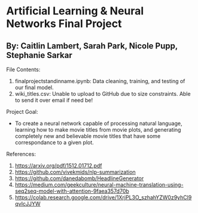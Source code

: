 # Artificial Learning & Neural Networks Final Project
## By: Caitlin Lambert, Sarah Park, Nicole Pupp, Stephanie Sarkar
File Contents:
1. finalprojectstandinname.ipynb: Data cleaning, training, and testing of our final model. 
2. wiki_titles.csv: Unable to upload to GitHub due to size constraints. Able to send it over email if need be!

Project Goal:
- To create a neural network capable of processing natural language, learning how to make movie titles from movie plots, and generating completely new and believable movie titles that have some correspondance to a given plot.

References:
1. https://arxiv.org/pdf/1512.01712.pdf 
2. https://github.com/vivekmids/nlp-summarization
3. https://github.com/danedabomb/HeadlineGenerator
4. https://medium.com/geekculture/neural-machine-translation-using-seq2seq-model-with-attention-9faea357d70b 
5. https://colab.research.google.com/drive/1XrjPL3O_szhahYZW0z9yhCl9qvIcJJYW 
